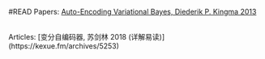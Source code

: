 
#READ
Papers:
    [Auto-Encoding Variational Bayes, Diederik P. Kingma 2013](https://arxiv.org/pdf/1312.6114.pdf)
    
</br>    
Articles:
    [变分自编码器, 苏剑林 2018 (详解易读)](https://kexue.fm/archives/5253)

